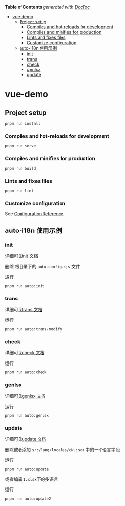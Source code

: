 <!-- START doctoc generated TOC please keep comment here to allow auto update -->
<!-- DON'T EDIT THIS SECTION, INSTEAD RE-RUN doctoc TO UPDATE -->
**Table of Contents**  *generated with [DocToc](https://github.com/thlorenz/doctoc)*

- [vue-demo](#vue-demo)
  - [Project setup](#project-setup)
    - [Compiles and hot-reloads for development](#compiles-and-hot-reloads-for-development)
    - [Compiles and minifies for production](#compiles-and-minifies-for-production)
    - [Lints and fixes files](#lints-and-fixes-files)
    - [Customize configuration](#customize-configuration)
  - [auto-i18n 使用示例](#auto-i18n-%E4%BD%BF%E7%94%A8%E7%A4%BA%E4%BE%8B)
    - [init](#init)
    - [trans](#trans)
    - [check](#check)
    - [genlsx](#genlsx)
    - [update](#update)

<!-- END doctoc generated TOC please keep comment here to allow auto update -->

# vue-demo

## Project setup

```
pnpm run install
```

### Compiles and hot-reloads for development

```
pnpm run serve
```

### Compiles and minifies for production

```
pnpm run build
```

### Lints and fixes files

```
pnpm run lint
```

### Customize configuration

See [Configuration Reference](https://cli.vuejs.org/config/).

## auto-i18n 使用示例

### init

详细可见[init 文档](https://github.com/baohangxing/yo-auto-i18n/tree/main/packages/cli#init)

删除 根目录下的 `auto.config.cjs` 文件

运行

```
pnpm run auto:init
```

### trans

详细可见[trans 文档](https://github.com/baohangxing/yo-auto-i18n/tree/main/packages/cli#trans)

运行

```
pnpm run auto:trans-modify
```

### check

详细可见[check 文档](https://github.com/baohangxing/yo-auto-i18n/tree/main/packages/cli#check)

运行

```
pnpm run auto:check
```

### genlsx

详细可见[genlsx 文档](https://github.com/baohangxing/yo-auto-i18n/tree/main/packages/cli#genlsx)

运行

```
pnpm run auto:genlsx
```

### update

详细可见[update 文档](https://github.com/baohangxing/yo-auto-i18n/tree/main/packages/cli#update)

删除或者添加 `src/lang/locales/cN.json` 中的一个语言字段

运行

```
pnpm run auto:update
```

或者编辑 `1.xlsx`下的多语言

运行

```
pnpm run auto:update2
```
